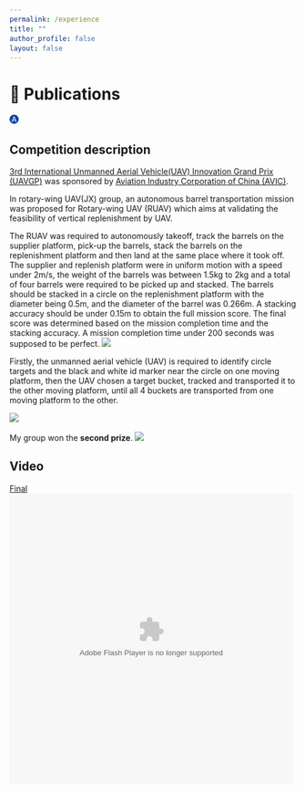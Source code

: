 ```yaml
---
permalink: /experience
title: ""
author_profile: false
layout: false
---
```



# 📝 Publications 

![](../images/favicon-16x16.png)


## Competition description
[3rd International Unmanned Aerial Vehicle(UAV) Innovation Grand Prix (UAVGP)](http://www.uavgp.com.cn/En/) was sponsored by [Aviation
Industry Corporation of China (AVIC)](http://www.avic.com/en/index.shtml). 

In rotary-wing UAV(JX) group, an autonomous barrel
transportation mission was proposed for Rotary-wing UAV
(RUAV) which aims at validating the feasibility of vertical
replenishment by UAV. 

The RUAV was required to autonomously takeoff, track the barrels on the supplier platform, pick-up the
barrels, stack the barrels on the replenishment platform and
then land at the same place where it took off. The supplier
and replenish platform were in uniform motion with a speed
under 2m/s, the weight of the barrels was between 1.5kg to
2kg and a total of four barrels were required to be picked up
and stacked. The barrels should be stacked in a circle on the
replenishment platform with the diameter being 0.5m, and
the diameter of the barrel was 0.266m. A stacking accuracy
should be under 0.15m to obtain the full mission score. The
final score was determined based on the mission completion
time and the stacking accuracy. A mission completion time
under 200 seconds was supposed to be perfect.
![](images/uavgp2015_rule.png)

Firstly, the unmanned aerial vehicle (UAV) is required to identify circle targets and the black and white id
marker near the circle on one moving platform, then the UAV chosen a target bucket, tracked and transported it to the other
moving platform, until all 4 buckets are transported from one moving platform to the other. 

![](images/live_show.jpg)

My group won the **second prize**.
![](images/uavgp2015_prize.jpg)


## Video

[Final](http://v.youku.com/v_show/id_XMzIxMTk4ODQ3Mg==.html?spm=a2h3j.8428770.3416059.1#paction)
<embed src="http://player.youku.com/player.php/sid/XMzIxMTk4ODQ3Mg==/v.swf" quality="low" width="498" height="510" align="middle" allowScriptAccess="always" allowFullScreen="true" mode="transparent" type="application/x-shockwave-flash">
